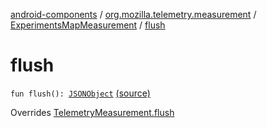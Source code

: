 [android-components](../../index.md) / [org.mozilla.telemetry.measurement](../index.md) / [ExperimentsMapMeasurement](index.md) / [flush](./flush.md)

# flush

`fun flush(): `[`JSONObject`](https://developer.android.com/reference/org/json/JSONObject.html) [(source)](https://github.com/mozilla-mobile/android-components/blob/master/components/service/telemetry/src/main/java/org/mozilla/telemetry/measurement/ExperimentsMapMeasurement.kt#L23)

Overrides [TelemetryMeasurement.flush](../-telemetry-measurement/flush.md)

